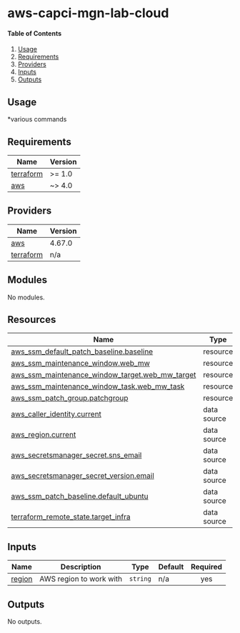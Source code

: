 # aws-capci-mgn-lab-cloud

#### Table of Contents
1. [Usage](#usage)
2. [Requirements](#requirements)
3. [Providers](#Providers)
4. [Inputs](#inputs)
5. [Outputs](#outputs)
## Usage
*various commands
<!-- BEGINNING OF PRE-COMMIT-TERRAFORM DOCS HOOK -->
## Requirements

| Name | Version |
|------|---------|
| <a name="requirement_terraform"></a> [terraform](#requirement\_terraform) | >= 1.0 |
| <a name="requirement_aws"></a> [aws](#requirement\_aws) | ~> 4.0 |

## Providers

| Name | Version |
|------|---------|
| <a name="provider_aws"></a> [aws](#provider\_aws) | 4.67.0 |
| <a name="provider_terraform"></a> [terraform](#provider\_terraform) | n/a |

## Modules

No modules.

## Resources

| Name | Type |
|------|------|
| [aws_ssm_default_patch_baseline.baseline](https://registry.terraform.io/providers/hashicorp/aws/latest/docs/resources/ssm_default_patch_baseline) | resource |
| [aws_ssm_maintenance_window.web_mw](https://registry.terraform.io/providers/hashicorp/aws/latest/docs/resources/ssm_maintenance_window) | resource |
| [aws_ssm_maintenance_window_target.web_mw_target](https://registry.terraform.io/providers/hashicorp/aws/latest/docs/resources/ssm_maintenance_window_target) | resource |
| [aws_ssm_maintenance_window_task.web_mw_task](https://registry.terraform.io/providers/hashicorp/aws/latest/docs/resources/ssm_maintenance_window_task) | resource |
| [aws_ssm_patch_group.patchgroup](https://registry.terraform.io/providers/hashicorp/aws/latest/docs/resources/ssm_patch_group) | resource |
| [aws_caller_identity.current](https://registry.terraform.io/providers/hashicorp/aws/latest/docs/data-sources/caller_identity) | data source |
| [aws_region.current](https://registry.terraform.io/providers/hashicorp/aws/latest/docs/data-sources/region) | data source |
| [aws_secretsmanager_secret.sns_email](https://registry.terraform.io/providers/hashicorp/aws/latest/docs/data-sources/secretsmanager_secret) | data source |
| [aws_secretsmanager_secret_version.email](https://registry.terraform.io/providers/hashicorp/aws/latest/docs/data-sources/secretsmanager_secret_version) | data source |
| [aws_ssm_patch_baseline.default_ubuntu](https://registry.terraform.io/providers/hashicorp/aws/latest/docs/data-sources/ssm_patch_baseline) | data source |
| [terraform_remote_state.target_infra](https://registry.terraform.io/providers/hashicorp/terraform/latest/docs/data-sources/remote_state) | data source |

## Inputs

| Name | Description | Type | Default | Required |
|------|-------------|------|---------|:--------:|
| <a name="input_region"></a> [region](#input\_region) | AWS region to work with | `string` | n/a | yes |

## Outputs

No outputs.
<!-- END OF PRE-COMMIT-TERRAFORM DOCS HOOK -->